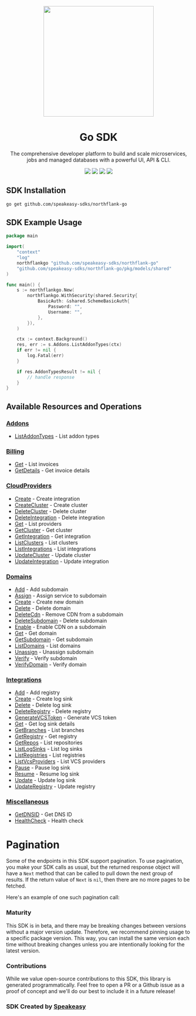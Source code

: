 <div align="center">
    <img src="https://github.com/speakeasy-sdks/northflank-go/assets/6267663/f8f4b777-94b1-4603-93e5-64d48fd2aa54" width="300">
    <h1>Go SDK</h1>
   <p>The comprehensive developer platform to build and scale microservices, jobs and managed databases with a powerful UI, API & CLI.</p>
   <a href="https://northflank.com/docs"><img src="https://img.shields.io/static/v1?label=Docs&message=API Ref&color=5444e4&style=for-the-badge" /></a>
   <a href="https://github.com/speakeasy-sdks/northflank-go/actions"><img src="https://img.shields.io/github/actions/workflow/status/speakeasy-sdks/northflank-go/speakeasy_sdk_generation.yml?style=for-the-badge" /></a>
  <a href="https://opensource.org/licenses/MIT"><img src="https://img.shields.io/badge/License-MIT-blue.svg?style=for-the-badge" /></a>
  <a href="https://github.com/speakeasy-sdks/northflank-go/releases"><img src="https://img.shields.io/github/v/release/speakeasy-sdks/northflank-go?sort=semver&style=for-the-badge" /></a>
</div>


<!-- Start SDK Installation -->
## SDK Installation

```bash
go get github.com/speakeasy-sdks/northflank-go
```
<!-- End SDK Installation -->

## SDK Example Usage
<!-- Start SDK Example Usage -->
```go
package main

import(
	"context"
	"log"
	northflankgo "github.com/speakeasy-sdks/northflank-go"
	"github.com/speakeasy-sdks/northflank-go/pkg/models/shared"
)

func main() {
    s := northflankgo.New(
        northflankgo.WithSecurity(shared.Security{
            BasicAuth: &shared.SchemeBasicAuth{
                Password: "",
                Username: "",
            },
        }),
    )

    ctx := context.Background()
    res, err := s.Addons.ListAddonTypes(ctx)
    if err != nil {
        log.Fatal(err)
    }

    if res.AddonTypesResult != nil {
        // handle response
    }
}
```
<!-- End SDK Example Usage -->

<!-- Start SDK Available Operations -->
## Available Resources and Operations


### [Addons](docs/sdks/addons/README.md)

* [ListAddonTypes](docs/sdks/addons/README.md#listaddontypes) - List addon types

### [Billing](docs/sdks/billing/README.md)

* [Get](docs/sdks/billing/README.md#get) - List invoices
* [GetDetails](docs/sdks/billing/README.md#getdetails) - Get invoice details

### [CloudProviders](docs/sdks/cloudproviders/README.md)

* [Create](docs/sdks/cloudproviders/README.md#create) - Create integration
* [CreateCluster](docs/sdks/cloudproviders/README.md#createcluster) - Create cluster
* [DeleteCluster](docs/sdks/cloudproviders/README.md#deletecluster) - Delete cluster
* [DeleteIntegration](docs/sdks/cloudproviders/README.md#deleteintegration) - Delete integration
* [Get](docs/sdks/cloudproviders/README.md#get) - List providers
* [GetCluster](docs/sdks/cloudproviders/README.md#getcluster) - Get cluster
* [GetIntegration](docs/sdks/cloudproviders/README.md#getintegration) - Get integration
* [ListClusters](docs/sdks/cloudproviders/README.md#listclusters) - List clusters
* [ListIntegrations](docs/sdks/cloudproviders/README.md#listintegrations) - List integrations
* [UpdateCluster](docs/sdks/cloudproviders/README.md#updatecluster) - Update cluster
* [UpdateIntegration](docs/sdks/cloudproviders/README.md#updateintegration) - Update integration

### [Domains](docs/sdks/domains/README.md)

* [Add](docs/sdks/domains/README.md#add) - Add subdomain
* [Assign](docs/sdks/domains/README.md#assign) - Assign service to subdomain
* [Create](docs/sdks/domains/README.md#create) - Create new domain
* [Delete](docs/sdks/domains/README.md#delete) - Delete domain
* [DeleteCdn](docs/sdks/domains/README.md#deletecdn) - Remove CDN from a subdomain
* [DeleteSubdomain](docs/sdks/domains/README.md#deletesubdomain) - Delete subdomain
* [Enable](docs/sdks/domains/README.md#enable) - Enable CDN on a subdomain
* [Get](docs/sdks/domains/README.md#get) - Get domain
* [GetSubdomain](docs/sdks/domains/README.md#getsubdomain) - Get subdomain
* [ListDomains](docs/sdks/domains/README.md#listdomains) - List domains
* [Unassign](docs/sdks/domains/README.md#unassign) - Unassign subdomain
* [Verify](docs/sdks/domains/README.md#verify) - Verify subdomain
* [VerifyDomain](docs/sdks/domains/README.md#verifydomain) - Verify domain

### [Integrations](docs/sdks/integrations/README.md)

* [Add](docs/sdks/integrations/README.md#add) - Add registry
* [Create](docs/sdks/integrations/README.md#create) - Create log sink
* [Delete](docs/sdks/integrations/README.md#delete) - Delete log sink
* [DeleteRegistry](docs/sdks/integrations/README.md#deleteregistry) - Delete registry
* [GenerateVCSToken](docs/sdks/integrations/README.md#generatevcstoken) - Generate VCS token
* [Get](docs/sdks/integrations/README.md#get) - Get log sink details
* [GetBranches](docs/sdks/integrations/README.md#getbranches) - List branches
* [GetRegistry](docs/sdks/integrations/README.md#getregistry) - Get registry
* [GetRepos](docs/sdks/integrations/README.md#getrepos) - List repositories
* [ListLogSinks](docs/sdks/integrations/README.md#listlogsinks) - List log sinks
* [ListRegistries](docs/sdks/integrations/README.md#listregistries) - List registries
* [ListVcsProviders](docs/sdks/integrations/README.md#listvcsproviders) - List VCS providers
* [Pause](docs/sdks/integrations/README.md#pause) - Pause log sink
* [Resume](docs/sdks/integrations/README.md#resume) - Resume log sink
* [Update](docs/sdks/integrations/README.md#update) - Update log sink
* [UpdateRegistry](docs/sdks/integrations/README.md#updateregistry) - Update registry

### [Miscellaneous](docs/sdks/miscellaneous/README.md)

* [GetDNSID](docs/sdks/miscellaneous/README.md#getdnsid) - Get DNS ID
* [HealthCheck](docs/sdks/miscellaneous/README.md#healthcheck) - Health check
<!-- End SDK Available Operations -->



<!-- Start Dev Containers -->



<!-- End Dev Containers -->



<!-- Start Pagination -->
# Pagination

Some of the endpoints in this SDK support pagination. To use pagination, you make your SDK calls as usual, but the
returned response object will have a `Next` method that can be called to pull down the next group of results. If the
return value of `Next` is `nil`, then there are no more pages to be fetched.

Here's an example of one such pagination call:


<!-- End Pagination -->



<!-- Start Go Types -->

<!-- End Go Types -->

<!-- Placeholder for Future Speakeasy SDK Sections -->



### Maturity

This SDK is in beta, and there may be breaking changes between versions without a major version update. Therefore, we recommend pinning usage
to a specific package version. This way, you can install the same version each time without breaking changes unless you are intentionally
looking for the latest version.

### Contributions

While we value open-source contributions to this SDK, this library is generated programmatically.
Feel free to open a PR or a Github issue as a proof of concept and we'll do our best to include it in a future release!

### SDK Created by [Speakeasy](https://docs.speakeasyapi.dev/docs/using-speakeasy/client-sdks)
